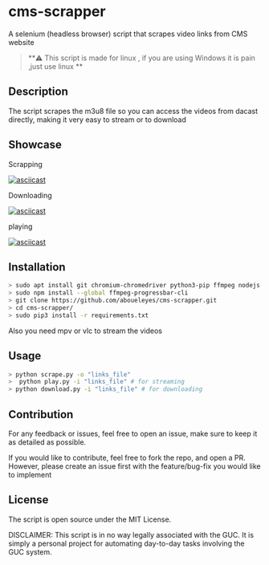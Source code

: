 # cms-scrapper
A selenium (headless browser) script that scrapes video links from CMS website

> **⚠️ This script is made for linux , if you are using Windows it is pain ,just use linux **

## Description

The script scrapes the m3u8 file so you can access the videos from dacast directly, making it very easy to stream or to download 

## Showcase 
Scrapping

[![asciicast](https://asciinema.org/a/RJ1c0PynTzM1u0hhWznKBLMm1.svg)](https://asciinema.org/a/RJ1c0PynTzM1u0hhWznKBLMm1)

Downloading 

[![asciicast](https://asciinema.org/a/TxObSGcbKXoq4J5bZjIqs50KH.svg)](https://asciinema.org/a/TxObSGcbKXoq4J5bZjIqs50KH)

playing 

[![asciicast](https://asciinema.org/a/igiytcXttjgadEWaHhOaPGsus.svg)](https://asciinema.org/a/igiytcXttjgadEWaHhOaPGsus)

## Installation 

```bash
> sudo apt install git chromium-chromedriver python3-pip ffmpeg nodejs npm mpv
> sudo npm install --global ffmpeg-progressbar-cli    
> git clone https://github.com/aboueleyes/cms-scrapper.git
> cd cms-scrapper/
> sudo pip3 install -r requirements.txt
```
Also you need mpv or vlc to stream the videos

## Usage 
```bash 
> python scrape.py -o "links_file"
>  python play.py -i "links_file" # for streaming
> python download.py -i "links_file" # for downloading
 ```
##  Contribution 

For any feedback or issues, feel free to open an issue, make sure to keep it as detailed as possible.

If you would like to contribute, feel free to fork the repo, and open a PR. However, please create an issue first with the feature/bug-fix you would like to implement

## License

The script is open source under the MIT License.

DISCLAIMER: This script is in no way legally associated with the GUC. It is simply a personal project for automating day-to-day tasks involving the GUC system.

